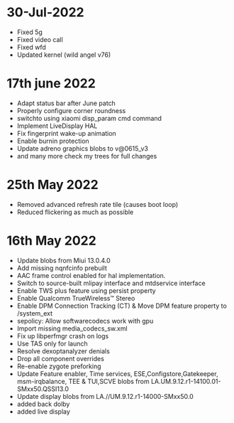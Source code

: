 # 30-Jul-2022
- Fixed 5g 
- Fixed video call
- Fixed wfd 
- Updated kernel (wild angel v76)

# 17th june 2022
- Adapt status bar after June patch
- Properly configure corner roundness
- switchto using xiaomi disp_param cmd command
- Implement LiveDisplay HAL
- Fix fingerprint wake-up animation
- Enable burnin protection
- Update adreno graphics blobs to v@0615_v3
- and many more check my trees for full changes

# 25th May 2022
- Removed advanced refresh rate tile (causes boot loop)
- Reduced flickering as much as possible 

# 16th May 2022
- Update blobs from Miui 13.0.4.0
- Add missing nqnfcinfo prebuilt
- AAC frame control enabled for hal implementation.
- Switch to source-built mlipay interface and mtdservice interface
- Enable TWS plus feature using persist property
- Enable Qualcomm TrueWireless™ Stereo
- Enable DPM Connection Tracking (CT) & Move DPM feature property to /system_ext
- sepolicy: Allow softwarecodecs work with gpu
- Import missing media_codecs_sw.xml
- Fix up libperfmgr crash on logs 
- Use TAS only for launch
- Resolve dexoptanalyzer denials
- Drop all component overrides
- Re-enable zygote preforking
- Update Feature enabler, Time services, ESE,Configstore,Gatekeeper, msm-irqbalance, TEE & TUI,SCVE blobs from LA.UM.9.12.r1-14100.01-SMxx50.QSSI13.0
- Update display blobs from LA.//UM.9.12.r1-14000-SMxx50.0
- added back dolby
- added live display
